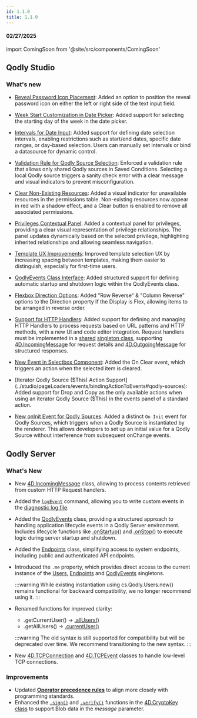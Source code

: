 ```yaml
---
id: 1.1.0
title: 1.1.0
---
```



#### 02/27/2025

import ComingSoon from '@site/src/components/ComingSoon'



## Qodly Studio

<h3>What's new</h3>

- [Reveal Password Icon Placement](../studio/pageLoaders/components/textinput#embedded-input): Added an option to position the reveal password icon on either the left or right side of the text input field.

- [Week Start Customization in Date Picker](../studio/pageLoaders/components/textinput#embedded-input): Added support for selecting the starting day of the week in the date picker.

- [Intervals for Date Input](../studio/pageLoaders/components/textinput#embedded-input): Added support for defining date selection intervals, enabling restrictions such as start/end dates, specific date ranges, or day-based selection. Users can manually set intervals or bind a datasource for dynamic control.

- [Validation Rule for Qodly Source Selection](../studio/pageLoaders/states/conditionalState#saved-condition): Enforced a validation rule that allows only shared Qodly sources in Saved Conditions. Selecting a local Qodly source triggers a sanity check error with a clear message and visual indicators to prevent misconfiguration.

- [Clear Non-Existing Resources](../studio/roles/permissionsOverview#clear-non-existing-resources): Added a visual indicator for unavailable resources in the permissions table. Non-existing resources now appear in red with a shadow effect, and a Clear button is enabled to remove all associated permissions.

- [Privileges Contextual Panel](../studio/roles/overview#privileges-contextual-panel): Added a contextual panel for privileges, providing a clear visual representation of privilege relationships. The panel updates dynamically based on the selected privilege, highlighting inherited relationships and allowing seamless navigation.

- [Template UX Improvements](../studio/pageLoaders/templates): Improved template selection UX by increasing spacing between templates, making them easier to distinguish, especially for first-time users.

- [QodlyEvents Class Interface](../studio/qodlyEventsClass): Added structured support for defining automatic startup and shutdown logic within the QodlyEvents class.

- [Flexbox Direction Options](../studio/pageLoaders/styling#properties-panel-styling-options): Added "Row Reverse" & "Column Reverse" options to the Direction property If the Display is Flex, allowing items to be arranged in reverse order.

- [Support for HTTP Handlers](../studio/httpHandlers): Added support for defining and managing HTTP Handlers to process requests based on URL patterns and HTTP methods, with a new UI and code editor integration. Request handlers must be implemented in a [shared](../language/basics/lang-classes.md#shared-singleton) [singleton class](../language/basics/lang-classes.md#singleton-classes), supporting [4D.IncomingMessage](../language/IncomingMessageClass) for request details and [4D.OutgoingMessage](../language/OutgoingMessageClass) for structured responses.

- [New Event in Selectbox Component](../studio/pageLoaders/components/selectbox#triggers-and-events): Added the On Clear event, which triggers an action when the selected item is cleared.

- [Iterator Qodly Source ($This) Action Support](../studio/pageLoaders/events/bindingActionToEvents#qodly-sources): Added support for Drop and Copy as the only available actions when using an iterator Qodly Source ($This) in the events panel of a standard action.

- [New onInit Event for Qodly Sources](../studio/pageLoaders/events/overview#on-init): Added a distinct `On Init` event for Qodly Sources, which triggers when a Qodly Source is instantiated by the renderer. This allows developers to set up an initial value for a Qodly Source without interference from subsequent onChange events.


## Qodly Server

<h3> What's New </h3>

- New [4D.IncomingMessage](../language/IncomingMessageClass.md) class, allowing to process contents retrieved from custom HTTP Request handlers.

- Added the [`logEvent`](../language/commands/logEvent.md) command, allowing you to write custom events in the [diagnostic log file](../cloud/resourceMonitoring.md#logs-tab).

- Added the [QodlyEvents](../language/QodlyEvents) class, providing a structured approach to handling application lifecycle events in a Qodly Server environment. Includes lifecycle functions like [.onStartup()](../language/QodlyEvents#onstartup) and [.onStop()](../language/QodlyEvents#onstop) to execute logic during server startup and shutdown.

- Added the [Endpoints](../language/EndpointsClass) class, simplifying access to system endpoints, including public and authenticated API endpoints.

- Introduced the `.me` property, which provides direct access to the current instance of the [Users](../language/UsersClass#me), [Endpoints](../language/EndpointsClass#me) and [QodlyEvents](../language/QodlyEvents) singletons.

    :::warning
    While existing instantiation using cs.Qodly.Users.new() remains functional for backward compatibility, we no longer recommend using it.
    :::

- Renamed functions for improved clarity:

    - .getCurrentUser() → [.allUsers()](../language/UsersClass#allusers)
    - .getAllUsers() → [.currentUser()](../language/UsersClass#currentuser)
    
    :::warning
    The old syntax is still supported for compatibility but will be deprecated over time. We recommend transitioning to the new syntax.
    :::

- New [4D.TCPConnection](../language/TCPConnectionClass.md) and [4D.TCPEvent](../language/TCPEventClass.md) classes to handle low-level TCP connections. 


<h3> Improvements </h3> 

- Updated [**Operator precedence rules**](../language/basics/lang-operators.md#operator-precedence) to align more closely with programming standards.
- Enhanced the [`.sign()`](../language/CryptoKeyClass.md#sign) and [`.verify()`](../language/CryptoKeyClass.md#verify) functions in the [4D.CryptoKey class](../language/CryptoKeyClass.md) to support Blob data in the *message* parameter. 
